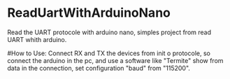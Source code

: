 # ReadUartWithArduinoNano
Read the UART protocole with arduino nano, simples project from read UART whith arduino.

#How to Use:
Connect RX and TX the devices from init o protocole, so connect the arduino in the pc, and use a software like "Termite" show from data in the connection, set configuration "baud" from "115200".
